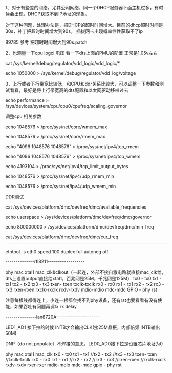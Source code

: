 
1、对于有些差的网络，尤其公司网络，同一个DHCP服务器下面主机过多，有时候会出现，DHCP获取不到IP地址的现象。

对于这种问题，处理办法是，把DHCP的超时时间增大。目前的dhcp超时时间是30s，补丁把超时时间增大到90s。 插拔网卡出现概率性性获取不了ip

89785  参考 把超时时间增大到90s.patch



2、也测量一下cpu logci 电压 看一下dts上面的PMU的配置 正常是1.05v左右

cat /sys/kernel/debug/regulator/vdd_logic/vdd_logic/*

echo 1050000 > /sys/kernel/debug/regulator/vdd_log/voltage


3、上行或者下行带宽比较低，和CPU和ddr关系比较大，可以调整一下参数和测试看看，最好是将上行带宽高的dts配置和以太网驱动移植过去

echo performance > /sys/devices/system/cpu/cpu0/cpufreq/scaling_governor

调整cpu 相关参数

echo 1048576 > /proc/sys/net/core/wmem_max

echo 1048576 > /proc/sys/net/core/rmem_max

echo "4096 1048576 1048576" > /proc/sys/net/ipv4/tcp_rmem

echo "4096 1048576 1048576" > /proc/sys/net/ipv4/tcp_wmem

echo 4193104 > /proc/sys/net/ipv4/tcp_limit_output_bytes

echo 1048576 > /proc/sys/net/ipv4/udp_rmem_min

echo 1048576 > /proc/sys/net/ipv4/udp_wmem_min

DDR测试

cat /sys/devices/platform/dmc/devfreq/dmc/available_frequencies

echo userspace > /sys/devices/platform/dmc/devfreq/dmc/governor

echo 800000000 > /sys/devices/platform/dmc/devfreq/dmc/min_freq

cat /sys/devices/platform/dmc/devfreq/dmc/cur_freq


----------------------------------------------------------------




ethtool -s eth0 speed 100 duplex full autoneg off


--------------rtl8211------------------

phy   mac xtal1  mac_clk&clkout（一起连，外部不接自激电路就直接mac_clk给，dts上设置output直接给xtal1，百兆网是25M，千兆网是125M）
tx0 - tx0   tx1 - tx1  tx2 - tx2 tx3 - tx3 txen- txen txclk-txclk rx0 - rx0 rx1 - rx1 rx2 - rx2 rx3 - rx3 rxen-rxen rxclk-rxclk rxdv-rxdv mdio-mdio mdc-mdc GPIO - phy rst
 
 注意每根线都得连上，少连一根都会找不到phy设备，还有rst也要看看有没有使能，如果吞吐有问题再调tx rx delay
 
 ---------------lan8720A---------------------
 
 LED1_AD1 接下拉的时候 INTB才会输出CLK(接25M晶振，内部倍频 INTB输出50M) 

DNP（do not populate）不焊接的意思，LED0_AD0接下拉是设置芯片地址为0

phy   mac xtal1  mac_clk tx0 - tx0  tx1 - tx1 //tx2 - tx2 //tx3 - tx3 txen- txen //txclk-txclk rx0 - rx0 rx1 - rx1 //rx2 - rx2 //rx3 - rx3 //rxen-rxen //rxclk-rxclk rxdv-rxdv rxer-rxer mdio-mdio mdc-mdc gpio - phy rst
 
 
 
 
 
 

